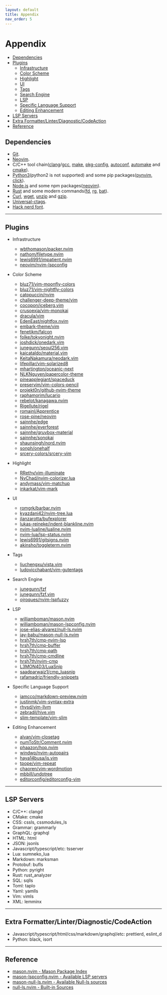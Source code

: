 ```yaml
---
layout: default
title: Appendix
nav_order: 5
---
```


# Appendix

- [Dependencies](#dependencies)
- [Plugins](#plugins)
  - [Infrastructure](#infrastructure)
  - [Color Scheme](#color-scheme)
  - [Highlight](#highlight)
  - [UI](#ui)
  - [Tags](#tags)
  - [Search Engine](#search-engine)
  - [LSP](#lsp)
  - [Specific Language Support](#specific-language-support)
  - [Editing Enhancement](#editing-enhancement)
- [LSP Servers](#lsp-servers)
- [Extra Formatter/Linter/Diagnostic/CodeAction](#extra-formatterlinterdiagnosticcodeaction)
- [Reference](#reference)

## Dependencies

- [Git](https://git-scm.com/).
- [Neovim](https://github.com/neovim/neovim/wiki/Installing-Neovim).
- C/C++ tool chain([clang](https://clang.llvm.org/)/[gcc](https://gcc.gnu.org/), [make](https://www.gnu.org/software/make/), [pkg-config](https://www.freedesktop.org/wiki/Software/pkg-config/), [autoconf](https://www.gnu.org/software/autoconf/), [automake](https://www.gnu.org/software/automake/) and [cmake](https://cmake.org/)).
- [Python3](https://www.python.org/)(python2 is not supported) and some pip packages([pynvim](https://pypi.org/project/pynvim/), [click](https://pypi.org/project/click/)).
- [Node.js](https://nodejs.org/) and some npm packages([neovim](https://www.npmjs.com/package/neovim)).
- [Rust](https://www.rust-lang.org/) and some modern commands([fd](https://github.com/sharkdp/fd), [rg](https://github.com/BurntSushi/ripgrep), [bat](https://github.com/sharkdp/bat)).
- [Curl](https://curl.se/), [wget](https://www.gnu.org/software/wget/), [unzip](https://linux.die.net/man/1/unzip) and [gzip](https://www.gnu.org/software/gzip/).
- [Universal-ctags](https://github.com/universal-ctags/ctags).
- [Hack nerd font](https://github.com/ryanoasis/nerd-fonts/releases/download/v2.2.2/Hack.zip).

---

## Plugins

- Infrastructure

  - [wbthomason/packer.nvim](https://github.com/wbthomason/packer.nvim)
  - [nathom/filetype.nvim](https://github.com/nathom/filetype.nvim)
  - [lewis6991/impatient.nvim](https://github.com/lewis6991/impatient.nvim)
  - [neovim/nvim-lspconfig](https://github.com/neovim/nvim-lspconfig)

- Color Scheme

  - [bluz71/vim-moonfly-colors](https://github.com/bluz71/vim-moonfly-colors)
  - [bluz71/vim-nightfly-colors](https://github.com/bluz71/vim-nightfly-colors)
  - [catppuccin/nvim](https://github.com/catppuccin/nvim)
  - [challenger-deep-theme/vim](https://github.com/challenger-deep-theme/vim)
  - [cocopon/iceberg.vim](https://github.com/cocopon/iceberg.vim)
  - [crusoexia/vim-monokai](https://github.com/crusoexia/vim-monokai)
  - [dracula/vim](https://github.com/dracula/vim)
  - [EdenEast/nightfox.nvim](https://github.com/EdenEast/nightfox.nvim)
  - [embark-theme/vim](https://github.com/embark-theme/vim)
  - [fenetikm/falcon](https://github.com/fenetikm/falcon)
  - [folke/tokyonight.nvim](https://github.com/folke/tokyonight.nvim)
  - [joshdick/onedark.vim](https://github.com/joshdick/onedark.vim)
  - [junegunn/seoul256.vim](https://github.com/junegunn/seoul256.vim)
  - [kaicataldo/material.vim](https://github.com/kaicataldo/material.vim)
  - [KeitaNakamura/neodark.vim](https://github.com/KeitaNakamura/neodark.vim)
  - [lifepillar/vim-solarized8](https://github.com/lifepillar/vim-solarized8)
  - [mhartington/oceanic-next](https://github.com/mhartington/oceanic-next)
  - [NLKNguyen/papercolor-theme](https://github.com/NLKNguyen/papercolor-theme)
  - [pineapplegiant/spaceduck](https://github.com/pineapplegiant/spaceduck)
  - [preservim/vim-colors-pencil](https://github.com/preservim/vim-colors-pencil)
  - [projekt0n/github-nvim-theme](https://github.com/projekt0n/github-nvim-theme)
  - [raphamorim/lucario](https://github.com/raphamorim/lucario)
  - [rebelot/kanagawa.nvim](https://github.com/rebelot/kanagawa.nvim)
  - [Rigellute/rigel](https://github.com/Rigellute/rigel)
  - [romainl/Apprentice](https://github.com/romainl/Apprentice)
  - [rose-pine/neovim](https://github.com/rose-pine/neovim)
  - [sainnhe/edge](https://github.com/sainnhe/edge)
  - [sainnhe/everforest](https://github.com/sainnhe/everforest)
  - [sainnhe/gruvbox-material](https://github.com/sainnhe/gruvbox-material)
  - [sainnhe/sonokai](https://github.com/sainnhe/sonokai)
  - [shaunsingh/nord.nvim](https://github.com/shaunsingh/nord.nvim)
  - [sonph/onehalf](https://github.com/sonph/onehalf)
  - [srcery-colors/srcery-vim](https://github.com/srcery-colors/srcery-vim)

- Highlight

  - [RRethy/vim-illuminate](https://github.com/RRethy/vim-illuminate)
  - [NvChad/nvim-colorizer.lua](https://github.com/NvChad/nvim-colorizer.lua)
  - [andymass/vim-matchup](https://github.com/andymass/vim-matchup)
  - [inkarkat/vim-mark](https://github.com/inkarkat/vim-mark)

- UI

  - [romgrk/barbar.nvim](https://github.com/romgrk/barbar.nvim)
  - [kyazdani42/nvim-tree.lua](https://github.com/kyazdani42/nvim-tree.lua)
  - [jlanzarotta/bufexplorer](https://github.com/jlanzarotta/bufexplorer)
  - [lukas-reineke/indent-blankline.nvim](https://github.com/lukas-reineke/indent-blankline.nvim)
  - [nvim-lualine/lualine.nvim](https://github.com/nvim-lualine/lualine.nvim)
  - [nvim-lua/lsp-status.nvim](https://github.com/nvim-lua/lsp-status.nvim)
  - [lewis6991/gitsigns.nvim](https://github.com/lewis6991/gitsigns.nvim)
  - [akinsho/toggleterm.nvim](https://github.com/akinsho/toggleterm.nvim)

- Tags

  - [liuchengxu/vista.vim](https://github.com/liuchengxu/vista.vim)
  - [ludovicchabant/vim-gutentags](https://github.com/ludovicchabant/vim-gutentags)

- Search Engine

  - [junegunn/fzf](https://github.com/junegunn/fzf)
  - [junegunn/fzf.vim](https://github.com/junegunn/fzf.vim)
  - [ojroques/nvim-lspfuzzy](https://github.com/ojroques/nvim-lspfuzzy)

- LSP

  - [williamboman/mason.nvim](https://github.com/williamboman/mason.nvim)
  - [williamboman/mason-lspconfig.nvim](https://github.com/williamboman/mason-lspconfig.nvim)
  - [jose-elias-alvarez/null-ls.nvim](https://github.com/jose-elias-alvarez/null-ls.nvim)
  - [jay-babu/mason-null-ls.nvim](https://github.com/jay-babu/mason-null-ls.nvim)
  - [hrsh7th/cmp-nvim-lsp](https://github.com/hrsh7th/cmp-nvim-lsp)
  - [hrsh7th/cmp-buffer](https://github.com/hrsh7th/cmp-buffer)
  - [hrsh7th/cmp-path](https://github.com/hrsh7th/cmp-path)
  - [hrsh7th/cmp-cmdline](https://github.com/hrsh7th/cmp-cmdline)
  - [hrsh7th/nvim-cmp](https://github.com/hrsh7th/nvim-cmp)
  - [L3MON4D3/LuaSnip](https://github.com/L3MON4D3/LuaSnip)
  - [saadparwaiz1/cmp_luasnip](https://github.com/saadparwaiz1/cmp_luasnip)
  - [rafamadriz/friendly-snippets](https://github.com/rafamadriz/friendly-snippets)

- Specific Language Support

  - [iamcco/markdown-preview.nvim](https://github.com/iamcco/markdown-preview.nvim)
  - [justinmk/vim-syntax-extra](https://github.com/justinmk/vim-syntax-extra)
  - [rhysd/vim-llvm](https://github.com/rhysd/vim-llvm)
  - [zebradil/hive.vim](https://github.com/zebradil/hive.vim)
  - [slim-template/vim-slim](https://github.com/slim-template/vim-slim)

- Editing Enhancement

  - [alvan/vim-closetag](https://github.com/alvan/vim-closetag)
  - [numToStr/Comment.nvim](https://github.com/numToStr/Comment.nvim)
  - [phaazon/hop.nvim](https://github.com/phaazon/hop.nvim)
  - [windwp/nvim-autopairs](https://github.com/windwp/nvim-autopairs)
  - [haya14busa/is.vim](https://github.com/haya14busa/is.vim)
  - [tpope/vim-repeat](https://github.com/tpope/vim-repeat)
  - [chaoren/vim-wordmotion](https://github.com/chaoren/vim-wordmotion)
  - [mbbill/undotree](https://github.com/mbbill/undotree)
  - [editorconfig/editorconfig-vim](https://github.com/editorconfig/editorconfig-vim)

---

## LSP Servers

- C/C++: clangd
- CMake: cmake
- CSS: cssls, cssmodules_ls
- Grammar: grammarly
- GraphQL: graphql
- HTML: html
- JSON: jsonls
- Javascript/typescript/etc: tsserver
- Lua: sumneko_lua
- Markdown: marksman
- Protobuf: bufls
- Python: pyright
- Rust: rust_analyzer
- SQL: sqlls
- Toml: taplo
- Yaml: yamlls
- Vim: vimls
- XML: lemminx

---

## Extra Formatter/Linter/Diagnostic/CodeAction

- Javascript/typescript/html/css/markdown/graphql/etc: prettierd, eslint_d
- Python: black, isort

---

## Reference

- [mason.nvim - Mason Package Index](https://github.com/williamboman/mason.nvim/blob/main/PACKAGES.md)
- [mason-lspconfig.nvim - Available LSP servers](https://github.com/williamboman/mason-lspconfig.nvim#available-lsp-servers)
- [mason-null-ls.nvim - Available Null-ls sources](https://github.com/jay-babu/mason-null-ls.nvim#available-null-ls-sources)
- [null-ls.nvim - Built-in Sources](https://github.com/jose-elias-alvarez/null-ls.nvim/blob/main/doc/BUILTINS.md#built-in-sources)
